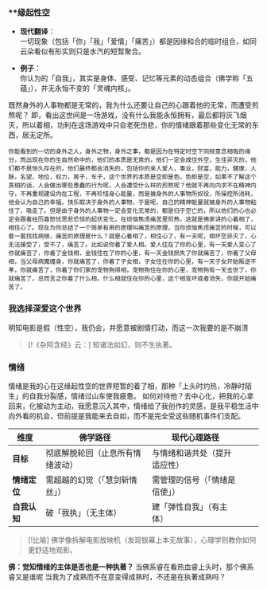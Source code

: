 
### **缘起性空

- **现代翻译**：  
    一切现象（包括「你」「我」「爱情」「痛苦」）都是因缘和合的临时组合，如同云朵看似有形实则只是水汽的短暂聚合。
    
- **例子**：  
    你认为的「自我」，其实是身体、感受、记忆等元素的动态组合（佛学称「五蕴」），并无永恒不变的「灵魂内核」。


既然身外的人事物都是无常的，我为什么还要让自己的心跟着他的无常，而遭受煎熬呢？
即，看出这世间是一场游戏，没有什么我能永恒拥有，最后都将灰飞烟灭，所以着相，功利在这场游戏中只会老死伤悲，你的情绪跟着那些变化无常的东西，居无定所。

```
你能看到的一切的身外之人，身外之物，身外之事，都是因为在特定时空下同频意念相吸的缘分，而出现在你的生自然命中的，他们的本质是无常的，他们一定会成住外空，生住异灭的，他们都不是恒久存在的，他们最终都会消失的，包括你的亲人爱人，事业，财富，能力，健康，人脉，名望，地位，权力，房子，车子，这个世界的本质是空即是色，色即是空，如果不了解这个真相的话，人会做出哪些愚蠢的行为呢，人会遭受什么样的煎熬呢？他就不再向内求不在精神内守，不再重视建设内在工程，不再珍惜身心能量，而是被身外的人事物所奴役，所操控所消耗，他会认为自己的幸福，快乐取决于身外的人事物，于是呢，自己的精神能量就被身外的人事物粘住了，吸走了。但是由于身外的人事物一定会变化无常的，都是归于空亡的，所以他们的心也必定会跟着经历喜怒忧思悲恐惊的起伏变化，在烦恼焦虑痛苦里煎熬，这就是佛家讲的心着相了，相住心了。现在为你总结了一个简单有用的原理叫痛苦的原理，当你烦恼焦虑痛苦的时候，可以套一套找找病根，痛苦的原理是什么？就是心着相了，相住心了，有一天呢，相坏空异灭了，心无法接受了，受不了，痛苦了。比如说你着了爱人相。爱人住在了你的心里，有一天爱人变心了你就痛苦了，你着了金钱相，金钱住在了你的心里，有一天金钱损失了你就痛苦了，你着了父母相，当父母病魔缠身，你就痛苦了，你着了子女相，子女住在你的心里，有一天子女开始叛逆不孝，你就痛苦了，你着了你们家的宠物狗得相，宠物狗住在你的心里，宠物狗有一天去世了，你就痛苦了，总而言之你着了什么相，什么相就住在你的心里，这个相变坏或者消失，你就开始痛苦了。
```
### 我选择深爱这个世界
明知电影是假（性空），我仍会，并愿意被剧情打动，而这一次我要的是不崩溃

> [!《杂阿含经》云：]
> 知诸法如幻，则不生执著。
### 情绪
情绪是我的心在这缘起性空的世界短暂的着了相，那种「上头时灼热，冷静时陌生」的自我分裂感，情绪过山车使我疲惫。
如何对待他？去中心化，把我的心拿回来，化被动为主动，我愿意沉入其中，情绪给了我创作的灵感，是我平稳生活中向外看的机会，但前提是我能来去自如，而不是完全受这些随机事件们支配。

| **维度**   | 佛学路径             | 现代心理路径          |     |     |
| -------- | ---------------- | --------------- | --- | --- |
| **目标**   | 彻底解脱轮回（止息所有情绪波动） | 与情绪和谐共处（提升适应性）  |     |     |
| **情绪定位** | 需超越的幻觉（「慧剑斩情丝」）  | 需管理的信号（「情绪是信使」） |     |     |
| **自我认知** | 破「我执」（无主体）       | 建「弹性自我」（有主体）    |     |     |

> [!比喻]
> 佛学像拆解电影放映机（发现银幕上本无故事），心理学则教你如何更舒适地观影。

**佛：觉知情绪的主体是否也是一种执著？**
当佛系睿在看热血睿上头时，那个佛系睿又是谁呢
当我为了成熟而不在意变得成熟时，不还是在执著成熟吗？